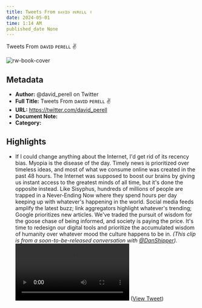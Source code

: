 ```yaml
---
title: Tweets From ᴅᴀᴠɪᴅ ᴘᴇʀᴇʟʟ ✌
date: 2024-05-01
time: 1:14 AM
published_date None
---
```

Tweets From ᴅᴀᴠɪᴅ ᴘᴇʀᴇʟʟ ✌

![rw-book-cover](https://pbs.twimg.com/profile_images/1759062533078495232/-79hY8EP.jpg)

## Metadata
- **Author:** @david_perell on Twitter
- **Full Title:** Tweets From ᴅᴀᴠɪᴅ ᴘᴇʀᴇʟʟ ✌
- **URL:** https://twitter.com/david_perell
- **Document Note:** 
- **Category:**

## Highlights
- If I could change anything about the Internet, I'd get rid of its recency bias. 
  Myopia is the disease of the day.
  Timely news is prioritized over timeless ideas, and most of what we consume online was created in the past 48 hours. 
  The Internet was supposed to boost our brains by giving us instant access to the greatest minds of all time, but it's done the opposite instead. Like Sisyphus, hundreds of millions of people are trapped in a Never-Ending Now where they spend hours per day keeping up with whatever's happening in the world. 
  Social media feeds amplify the latest buzz; link aggregators highlight whatever's trending; Google prioritizes new articles. 
  We've traded the pursuit of wisdom for the goose chase of being informed, and society is paying the price. 
  It's time to redesign our digital tools and prioritize the accumulated wisdom of humanity over whatever mood the culture happens to be in. 
  *(This clip is from a soon-to-be-released conversation with *<a href="https://twitter.com/DanShipper">@DanShipper</a>*).*<video controls><source src="https://video.twimg.com/ext_tw_video/1740964565112815616/pu/vid/avc1/774x444/YCHNN6Xj2NDCUkI4.mp4?tag=12" type="video/mp4"><source src="https://video.twimg.com/ext_tw_video/1740964565112815616/pu/pl/ziYxj88AktOEHPm4.m3u8?tag=12&container=fmp4" type="application/x-mpegURL"><source src="https://video.twimg.com/ext_tw_video/1740964565112815616/pu/vid/avc1/470x270/HkIPBPEPMeGoDr6T.mp4?tag=12" type="video/mp4">Your browser does not support the video tag.</video> ([View Tweet](https://twitter.com/david_perell/status/1740970102676172855))
